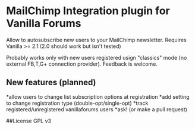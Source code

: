 # MailChimp Integration plugin for Vanilla Forums
Allow to autosubscribe new users to your MailChimp newsletter. Requires Vanilla >= 2.1 (2.0 should work but isn't tested)

Probably works only with new users registered usign "classics" mode (no external FB,T,G+ connection provider). Feedback is welcome.

## New features (planned)
*allow users to change list subscription options at registration
*add setting to change registration type (double-opt/single-opt)
*track registered/unregistered vanillaforums users
*ask! (or make a pull request)

##License
GPL v3